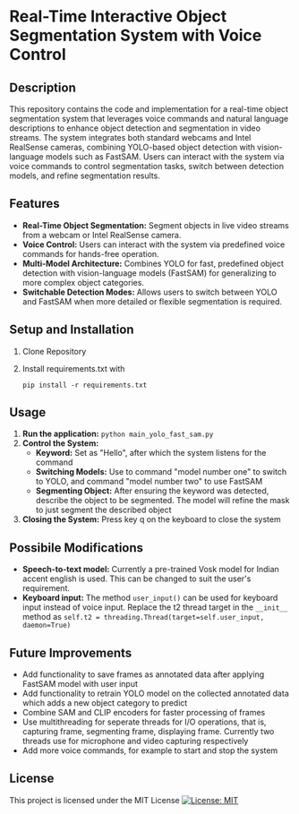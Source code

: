 # Real-Time Interactive Object Segmentation System with Voice Control

## Description

This repository contains the code and implementation for a real-time object segmentation system that leverages voice commands and natural language descriptions to enhance object detection and segmentation in video streams.
The system integrates both standard webcams and Intel RealSense cameras, combining YOLO-based object detection with vision-language models such as FastSAM.
Users can interact with the system via voice commands to control segmentation tasks, switch between detection models, and refine segmentation results.

## Features

* **Real-Time Object Segmentation:** Segment objects in live video streams from a webcam or Intel RealSense camera.
* **Voice Control:** Users can interact with the system via predefined voice commands for hands-free operation.
* **Multi-Model Architecture:** Combines YOLO for fast, predefined object detection with vision-language models (FastSAM) for generalizing to more complex object categories.
* **Switchable Detection Modes:** Allows users to switch between YOLO and FastSAM when more detailed or flexible segmentation is required.

## Setup and Installation

1. Clone Repository
2. Install requirements.txt with

   ```pip install -r requirements.txt```

## Usage

1. **Run the application:** ```python main_yolo_fast_sam.py```
2. **Control the System:**
   * **Keyword:** Set as "Hello", after which the system listens for the command
   * **Switching Models:** Use to command "model number one" to switch to YOLO, and command "model number two" to use FastSAM
   * **Segmenting Object:** After ensuring the keyword was detected, describe the object to be segmented. The model will refine the mask to just segment the described object
3. **Closing the System:** Press key q on the keyboard to close the system

## Possibile Modifications
* **Speech-to-text model:** Currently a pre-trained Vosk model for Indian accent english is used. This can be changed to suit the user's requirement.
* **Keyboard input:** The method ```user_input()``` can be used for keyboard input instead of voice input. Replace the t2 thread target in the ```__init__``` method as ```self.t2 = threading.Thread(target=self.user_input, daemon=True)```

## Future Improvements
* Add functionality to save frames as annotated data after applying FastSAM model with user input
* Add functionality to retrain YOLO model on the collected annotated data which adds a new object category to predict
* Combine SAM and CLIP encoders for faster processing of frames
* Use multithreading for seperate threads for I/O operations, that is, capturing frame, segmenting frame, displaying frame. Currently two threads use for microphone and video capturing respectively
* Add more voice commands, for example to start and stop the system

## License
This project is licensed under the MIT License [![License: MIT](https://img.shields.io/badge/License-MIT-yellow.svg)](https://opensource.org/licenses/MIT)
